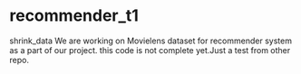 # recommender_t1
shrink_data
We are working on Movielens dataset for recommender system as a part of our project.
this code is not complete yet.Just a test from other repo.
